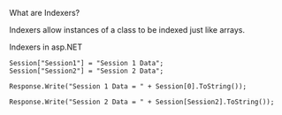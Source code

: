 What are Indexers?

Indexers allow instances of a class to be indexed just like arrays.

Indexers in asp.NET

```
Session["Session1"] = "Session 1 Data";
Session["Session2"] = "Session 2 Data";

Response.Write("Session 1 Data = " + Session[0].ToString());

Response.Write("Session 2 Data = " + Session[Session2].ToString());
```

